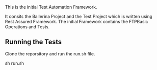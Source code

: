 This is the initial Test Automation Framework. 

It consits the Ballerina Project and the Test Project which is written using Rest Assured Framework.
The initial Framework contains the FTPBasic Operations and Tests.  

## Running the Tests
Clone the reporsitory and run the run.sh file. 

sh run.sh 

